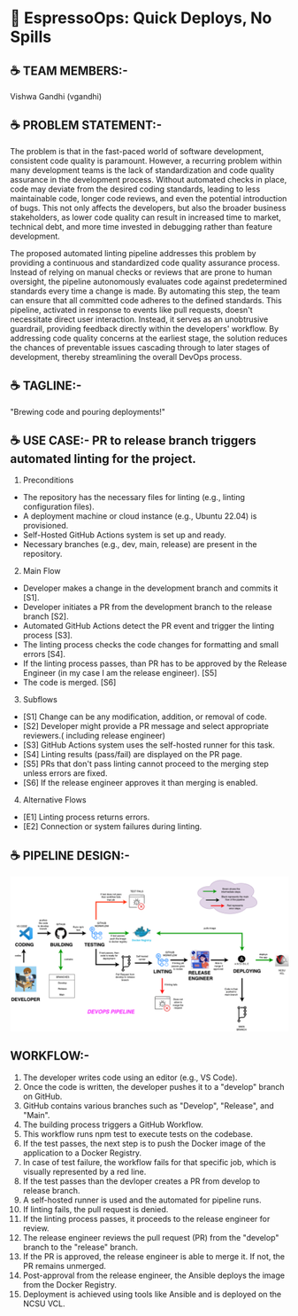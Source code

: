 
# 🐺 EspressoOps: Quick Deploys, No Spills

## ☕ TEAM MEMBERS:-

Vishwa Gandhi (vgandhi)

## ☕ PROBLEM STATEMENT:-

The problem is that in the fast-paced world of software development, consistent code quality is paramount. However, a recurring problem within many development teams is the lack of standardization and code quality assurance in the development process. Without automated checks in place, code may deviate from the desired coding standards, leading to less maintainable code, longer code reviews, and even the potential introduction of bugs. This not only affects the developers, but also the broader business stakeholders, as lower code quality can result in increased time to market, technical debt, and more time invested in debugging rather than feature development.

The proposed automated linting pipeline addresses this problem by providing a continuous and standardized code quality assurance process. Instead of relying on manual checks or reviews that are prone to human oversight, the pipeline autonomously evaluates code against predetermined standards every time a change is made. By automating this step, the team can ensure that all committed code adheres to the defined standards. This pipeline, activated in response to events like pull requests, doesn't necessitate direct user interaction. Instead, it serves as an unobtrusive guardrail, providing feedback directly within the developers' workflow. By addressing code quality concerns at the earliest stage, the solution reduces the chances of preventable issues cascading through to later stages of development, thereby streamlining the overall DevOps process.

## ☕ TAGLINE:-

"Brewing code and pouring deployments!" 

## ☕ USE CASE:- PR to release branch triggers automated linting for the project.

1. Preconditions
* The repository has the necessary files for linting (e.g., linting configuration files).
* A deployment machine or cloud instance (e.g., Ubuntu 22.04) is provisioned.
* Self-Hosted GitHub Actions system is set up and ready.
* Necessary branches (e.g., dev, main, release) are present in the repository.

2. Main Flow
* Developer makes a change in the development branch and commits it [S1].
* Developer initiates a PR from the development branch to the release branch [S2].
* Automated GitHub Actions detect the PR event and trigger the linting process [S3].
* The linting process checks the code changes for formatting and small errors [S4].
* If the linting process passes, than PR has to be approved by the Release Engineer (in my case I am the release engineer). [S5]
* The code is merged. [S6]

3. Subflows
* [S1] Change can be any modification, addition, or removal of code.
* [S2] Developer might provide a PR message and select appropriate reviewers.( including release engineer)
* [S3] GitHub Actions system uses the self-hosted runner for this task.
* [S4] Linting results (pass/fail) are displayed on the PR page.
* [S5] PRs that don't pass linting cannot proceed to the merging step unless errors are fixed.
* [S6] If the release engineer approves it than merging is enabled.

4. Alternative Flows
* [E1] Linting process returns errors.
* [E2] Connection or system failures during linting.

## ☕ PIPELINE DESIGN:-

![pipeline design](https://github.com/vishwagandhi1610/devops-project/blob/main/assets/devopspipeline.drawio%20(3).png)

## WORKFLOW:-

1. The developer writes code using an editor (e.g., VS Code).
2. Once the code is written, the developer pushes it to a "develop" branch on GitHub.
3. GitHub contains various branches such as "Develop", "Release", and "Main".
4. The building process triggers a GitHub Workflow.
5. This workflow runs npm test to execute tests on the codebase.
6. If the test passes, the next step is to push the Docker image of the application to a Docker Registry.
7. In case of test failure, the workflow fails for that specific job, which is visually represented by a red line.
8. If the test passes than the devloper creates a PR from develop to release branch.
9. A self-hosted runner is used and the automated for pipeline runs.
10. If linting fails, the pull request is denied.
11. If the linting process passes, it proceeds to the release engineer for review.
12. The release engineer reviews the pull request (PR) from the "develop" branch to the "release" branch.
13. If the PR is approved, the release engineer is able to merge it. If not, the PR remains unmerged.
14. Post-approval from the release engineer, the Ansible deploys the image from the  Docker Registry.
15. Deployment is achieved using tools like Ansible and is deployed on the NCSU VCL.

